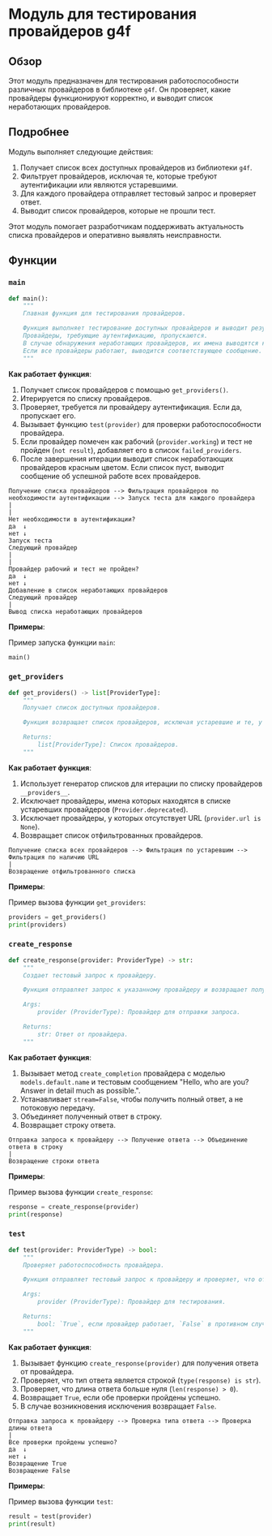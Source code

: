 # Модуль для тестирования провайдеров g4f

## Обзор

Этот модуль предназначен для тестирования работоспособности различных провайдеров в библиотеке `g4f`. Он проверяет, какие провайдеры функционируют корректно, и выводит список неработающих провайдеров.

## Подробнее

Модуль выполняет следующие действия:

1.  Получает список всех доступных провайдеров из библиотеки `g4f`.
2.  Фильтрует провайдеров, исключая те, которые требуют аутентификации или являются устаревшими.
3.  Для каждого провайдера отправляет тестовый запрос и проверяет ответ.
4.  Выводит список провайдеров, которые не прошли тест.

Этот модуль помогает разработчикам поддерживать актуальность списка провайдеров и оперативно выявлять неисправности.

## Функции

### `main`

```python
def main():
    """
    Главная функция для тестирования провайдеров.

    Функция выполняет тестирование доступных провайдеров и выводит результаты в консоль.
    Провайдеры, требующие аутентификацию, пропускаются.
    В случае обнаружения неработающих провайдеров, их имена выводятся красным цветом.
    Если все провайдеры работают, выводится соответствующее сообщение.
    """
```

**Как работает функция**:

1.  Получает список провайдеров с помощью `get_providers()`.
2.  Итерируется по списку провайдеров.
3.  Проверяет, требуется ли провайдеру аутентификация. Если да, пропускает его.
4.  Вызывает функцию `test(provider)` для проверки работоспособности провайдера.
5.  Если провайдер помечен как рабочий (`provider.working`) и тест не пройден (`not result`), добавляет его в список `failed_providers`.
6.  После завершения итерации выводит список неработающих провайдеров красным цветом. Если список пуст, выводит сообщение об успешной работе всех провайдеров.

```
Получение списка провайдеров --> Фильтрация провайдеров по необходимости аутентификации --> Запуск теста для каждого провайдера
|                                                                                                     |
Нет необходимости в аутентификации?
да  ↓                                                                 нет ↓
Запуск теста                                                             Следующий провайдер
|                                                                                                     |
Провайдер рабочий и тест не пройден?
да  ↓                                                                 нет ↓
Добавление в список неработающих провайдеров                             Следующий провайдер
|
Вывод списка неработающих провайдеров
```

**Примеры**:

Пример запуска функции `main`:

```python
main()
```

### `get_providers`

```python
def get_providers() -> list[ProviderType]:
    """
    Получает список доступных провайдеров.

    Функция возвращает список провайдеров, исключая устаревшие и те, у которых отсутствует URL.

    Returns:
        list[ProviderType]: Список провайдеров.
    """
```

**Как работает функция**:

1.  Использует генератор списков для итерации по списку провайдеров `__providers__`.
2.  Исключает провайдеры, имена которых находятся в списке устаревших провайдеров (`Provider.deprecated`).
3.  Исключает провайдеры, у которых отсутствует URL (`provider.url is None`).
4.  Возвращает список отфильтрованных провайдеров.

```
Получение списка всех провайдеров --> Фильтрация по устаревшим --> Фильтрация по наличию URL
|
Возвращение отфильтрованного списка
```

**Примеры**:

Пример вызова функции `get_providers`:

```python
providers = get_providers()
print(providers)
```

### `create_response`

```python
def create_response(provider: ProviderType) -> str:
    """
    Создает тестовый запрос к провайдеру.

    Функция отправляет запрос к указанному провайдеру и возвращает полученный ответ.

    Args:
        provider (ProviderType): Провайдер для отправки запроса.

    Returns:
        str: Ответ от провайдера.
    """
```

**Как работает функция**:

1.  Вызывает метод `create_completion` провайдера с моделью `models.default.name` и тестовым сообщением "Hello, who are you? Answer in detail much as possible.".
2.  Устанавливает `stream=False`, чтобы получить полный ответ, а не потоковую передачу.
3.  Объединяет полученный ответ в строку.
4.  Возвращает строку ответа.

```
Отправка запроса к провайдеру --> Получение ответа --> Объединение ответа в строку
|
Возвращение строки ответа
```

**Примеры**:

Пример вызова функции `create_response`:

```python
response = create_response(provider)
print(response)
```

### `test`

```python
def test(provider: ProviderType) -> bool:
    """
    Проверяет работоспособность провайдера.

    Функция отправляет тестовый запрос к провайдеру и проверяет, что ответ является строкой ненулевой длины.

    Args:
        provider (ProviderType): Провайдер для тестирования.

    Returns:
        bool: `True`, если провайдер работает, `False` в противном случае.
    """
```

**Как работает функция**:

1.  Вызывает функцию `create_response(provider)` для получения ответа от провайдера.
2.  Проверяет, что тип ответа является строкой (`type(response) is str`).
3.  Проверяет, что длина ответа больше нуля (`len(response) > 0`).
4.  Возвращает `True`, если обе проверки пройдены успешно.
5.  В случае возникновения исключения возвращает `False`.

```
Отправка запроса к провайдеру --> Проверка типа ответа --> Проверка длины ответа
|
Все проверки пройдены успешно?
да  ↓                                                                 нет ↓
Возвращение True                                                        Возвращение False
```

**Примеры**:

Пример вызова функции `test`:

```python
result = test(provider)
print(result)
